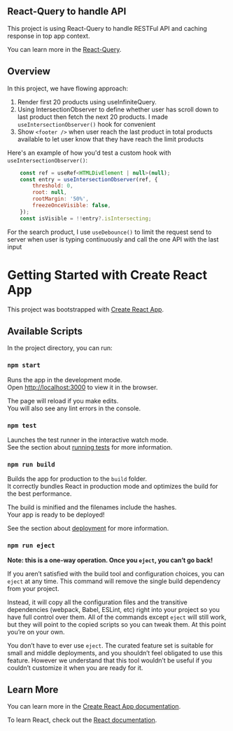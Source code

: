 ## React-Query to handle API
This project is using React-Query to handle RESTFul API and caching response in top app context.

You can learn more in the [React-Query](https://tanstack.com/query/v3/).

## Overview
In this project, we have flowing approach:
1. Render first 20 products using useInfiniteQuery.
2. Using IntersectionObserver to define whether user has scroll down to last product then fetch the next 20 products.
I made `useIntersectionObserver()` hook for convenient
3. Show `<footer />` when user reach the last product in total products available to let user know that they have reach the limit products

Here's an example of how you'd test a custom hook with `useIntersectionObserver()`:
```javascript
    const ref = useRef<HTMLDivElement | null>(null);
    const entry = useIntersectionObserver(ref, {
        threshold: 0,
        root: null,
        rootMargin: '50%',
        freezeOnceVisible: false,
    });
    const isVisible = !!entry?.isIntersecting;
```

For the search product, I use `useDebounce()` to limit the request send to server when user is typing continuously and call the one API with the last input

# Getting Started with Create React App

This project was bootstrapped with [Create React App](https://github.com/facebook/create-react-app).

## Available Scripts

In the project directory, you can run:

### `npm start`

Runs the app in the development mode.\
Open [http://localhost:3000](http://localhost:3000) to view it in the browser.

The page will reload if you make edits.\
You will also see any lint errors in the console.

### `npm test`

Launches the test runner in the interactive watch mode.\
See the section about [running tests](https://facebook.github.io/create-react-app/docs/running-tests) for more information.

### `npm run build`

Builds the app for production to the `build` folder.\
It correctly bundles React in production mode and optimizes the build for the best performance.

The build is minified and the filenames include the hashes.\
Your app is ready to be deployed!

See the section about [deployment](https://facebook.github.io/create-react-app/docs/deployment) for more information.

### `npm run eject`

**Note: this is a one-way operation. Once you `eject`, you can’t go back!**

If you aren’t satisfied with the build tool and configuration choices, you can `eject` at any time. This command will remove the single build dependency from your project.

Instead, it will copy all the configuration files and the transitive dependencies (webpack, Babel, ESLint, etc) right into your project so you have full control over them. All of the commands except `eject` will still work, but they will point to the copied scripts so you can tweak them. At this point you’re on your own.

You don’t have to ever use `eject`. The curated feature set is suitable for small and middle deployments, and you shouldn’t feel obligated to use this feature. However we understand that this tool wouldn’t be useful if you couldn’t customize it when you are ready for it.

## Learn More

You can learn more in the [Create React App documentation](https://facebook.github.io/create-react-app/docs/getting-started).

To learn React, check out the [React documentation](https://reactjs.org/).
